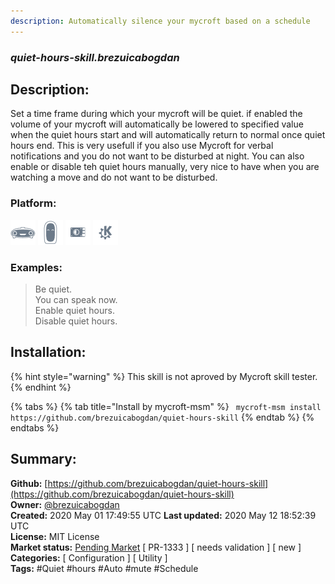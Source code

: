 ```yaml
---
description: Automatically silence your mycroft based on a schedule
---
```


### _quiet-hours-skill.brezuicabogdan_  
## Description:  
Set a time frame during which your mycroft will be quiet. if enabled the volume of your mycroft will automatically be lowered to specified value when the quiet hours start and will automatically return to normal once quiet hours end.
This is very usefull if you also use Mycroft for verbal notifications and you do not want to be disturbed at night.
You can also enable or disable teh quiet hours manually, very nice to have when you are watching a move and do not want to be disturbed.  
  
  
### Platform:  
 ![Mark I](../.gitbook/assets/mark-1-icon.png)  ![Mark II](../.gitbook/assets/mark-2-icon.png)  ![Picroft](../.gitbook/assets/picroft-icon.png)  ![plasmoid](../.gitbook/assets/kde.png)   
### Examples:  
> Be quiet.  
> You can speak now.  
> Enable quiet hours.  
> Disable quiet hours.  
  
## Installation:  
{% hint style="warning" %}
This skill is not aproved by Mycroft skill tester.
{% endhint %}
    
{% tabs %}
{% tab title="Install by mycroft-msm" %}
``` mycroft-msm install https://github.com/brezuicabogdan/quiet-hours-skill```
{% endtab %}
  {% endtabs %}
    
## Summary:  
**Github:** [https://github.com/brezuicabogdan/quiet-hours-skill](https://github.com/brezuicabogdan/quiet-hours-skill)  
**Owner:** [@brezuicabogdan](https://github.com/brezuicabogdan)  
**Created:** 2020 May 01 17:49:55 UTC  **Last updated:** 2020 May 12 18:52:39 UTC  
**License:** MIT License  
**Market status:** [Pending Market](https://market.mycroft.ai/skill/) [ PR-1333 ] [ needs validation ] [ new ]  
**Categories:** [ Configuration ] [ Utility ]   
**Tags:** \#Quiet \#hours \#Auto \#mute \#Schedule   
